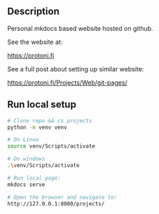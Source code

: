 

## Description
Personal mkdocs based website hosted on github.

See the website at:

https://protoni.fi

See a full post about setting up similar website:

https://protoni.fi/Projects/Web/git-pages/

## Run local setup
````bash
# Clone repo && cs projects
python -m venv venv

# On Linux
source venv/Scripts/activate

# On windows
.\venv/Scripts/activate

# Run local page:
mkdocs serve

# Open the browser and navigate to:
http://127.0.0.1:8000/projects/

````



